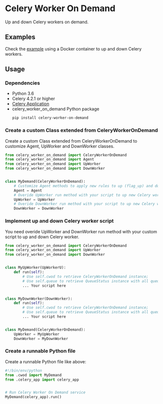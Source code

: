 # Celery Worker On Demand

Up and down Celery workers on demand.

## Examples

Check the [example](https://github.com/Ilhasoft/celery-worker-on-demand/tree/master/example_docker) using a Docker container to up and down Celery workers.

## Usage

### Dependencies

- Python 3.6
- Celery 4.2.1 or higher
- [Celery Application](http://docs.celeryproject.org/en/latest/getting-started/first-steps-with-celery.html#application)
- celery_worker_on_demand Python package
  ```bash
  pip install celery-worker-on-demand
  ```

### Create a custom Class extended from CeleryWorkerOnDemand

Create a custom Class extended from CeleryWorkerOnDemand to customize Agent, UpWorker and DownWorker classes.

```python
from celery_worker_on_demand import CeleryWorkerOnDemand
from celery_worker_on_demand import Agent
from celery_worker_on_demand import UpWorker
from celery_worker_on_demand import DownWorker


class MyDemand(CeleryWorkerOnDemand):
    # Customize Agent methods to apply new rules to up (flag_up) and down (flag_down) Celery workers
    Agent = Agent
    # Overide UpWorker run method with your script to up new Celery worker
    UpWorker = UpWorker
    # Overide DownWorker run method with your script to up new Celery worker
    DownWorker = DownWorker
```

### Implement up and down Celery worker script

You need overide UpWorker and DownWorker run method with your custom script to up and down Celery worker.

```python
from celery_worker_on_demand import CeleryWorkerOnDemand
from celery_worker_on_demand import UpWorker
from celery_worker_on_demand import DownWorker


class MyUpWorker(UpWorkerU):
    def run(self):
        # Use self.cwod to retrieve CeleryWorkerOnDemand instance;
        # Use self.queue to retrieve QueueStatus instance with all queue information;
        ... Your script here


class MyDownWorker(DownWorker):
    def run(self):
        # Use self.cwod to retrieve CeleryWorkerOnDemand instance;
        # Use self.queue to retrieve QueueStatus instance with all queue information;
        ... Your script here


class MyDemand(CeleryWorkerOnDemand):
    UpWorker = MyUpWorker
    DownWorker = MyDownWorker
```

### Create a runnable Python file

Create a runnable Python file like above:

```python
#!/bin/env/python
from .cwod import MyDemand
from .celery_app import celery_app


# Run Celery Worker On Demand service
MyDemand(celery_app).run()
```
